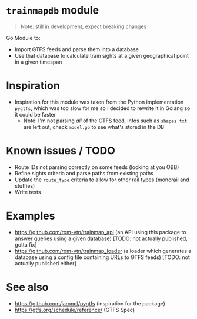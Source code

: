 # `trainmapdb` module
> Note: still in development, expect breaking changes

Go Module to:
- Import GTFS feeds and parse them into a database
- Use that database to calculate train sights at a given geographical point in a given timespan

# Inspiration
- Inspiration for this module was taken from the Python implementation `pygtfs`, which was too slow for me so I decided to rewrite it in Golang so it could be faster
  - Note: I'm not parsing _all_ of the GTFS feed, infos such as `shapes.txt` are left out, check `model.go` to see what's stored in the DB

# Known issues / TODO
- Route IDs not parsing correctly on some feeds (looking at you ÖBB)
- Refine sights criteria and parse paths from existing paths
- Update the `route_type` criteria to allow for other rail types (monorail and stuffies)
- Write tests

# Examples
- https://github.com/rom-vtn/trainmap_api (an API using this package to answer queries using a given database) [TODO: not actually published, gotta fix]
- https://github.com/rom-vtn/trainmap_loader (a loader which generates a database using a config file containing URLs to GTFS feeds) [TODO: not actually published either]

# See also
- https://github.com/jarondl/pygtfs (inspiration for the package)
- https://gtfs.org/schedule/reference/ (GTFS Spec)
